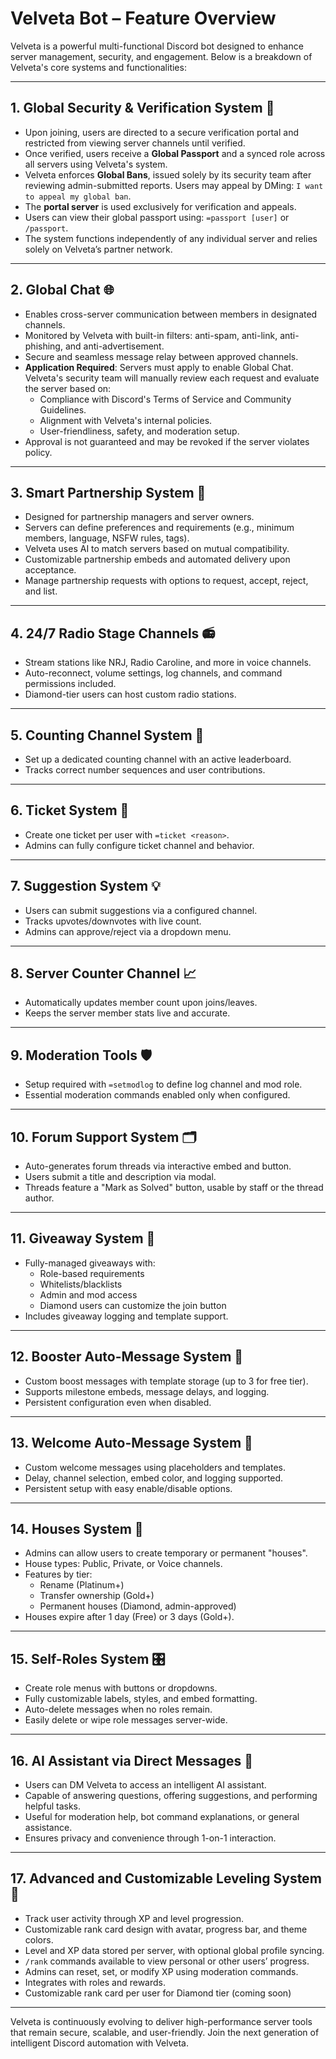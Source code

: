 # Velveta Bot – Feature Overview

Velveta is a powerful multi-functional Discord bot designed to enhance server management, security, and engagement. Below is a breakdown of Velveta's core systems and functionalities:

---

## 1. Global Security & Verification System 🔐
- Upon joining, users are directed to a secure verification portal and restricted from viewing server channels until verified.
- Once verified, users receive a **Global Passport** and a synced role across all servers using Velveta's system.
- Velveta enforces **Global Bans**, issued solely by its security team after reviewing admin-submitted reports. Users may appeal by DMing: `I want to appeal my global ban`.
- The **portal server** is used exclusively for verification and appeals.
- Users can view their global passport using: `=passport [user]` or `/passport`.
- The system functions independently of any individual server and relies solely on Velveta’s partner network.

---

## 2. Global Chat 🌐
- Enables cross-server communication between members in designated channels.
- Monitored by Velveta with built-in filters: anti-spam, anti-link, anti-phishing, and anti-advertisement.
- Secure and seamless message relay between approved channels.
- **Application Required**: Servers must apply to enable Global Chat. Velveta's security team will manually review each request and evaluate the server based on:
  - Compliance with Discord's Terms of Service and Community Guidelines.
  - Alignment with Velveta's internal policies.
  - User-friendliness, safety, and moderation setup.
- Approval is not guaranteed and may be revoked if the server violates policy.

---

## 3. Smart Partnership System 🤝
- Designed for partnership managers and server owners.
- Servers can define preferences and requirements (e.g., minimum members, language, NSFW rules, tags).
- Velveta uses AI to match servers based on mutual compatibility.
- Customizable partnership embeds and automated delivery upon acceptance.
- Manage partnership requests with options to request, accept, reject, and list.

---

## 4. 24/7 Radio Stage Channels 📻
- Stream stations like NRJ, Radio Caroline, and more in voice channels.
- Auto-reconnect, volume settings, log channels, and command permissions included.
- Diamond-tier users can host custom radio stations.

---

## 5. Counting Channel System 🔢
- Set up a dedicated counting channel with an active leaderboard.
- Tracks correct number sequences and user contributions.

---

## 6. Ticket System 🎫
- Create one ticket per user with `=ticket <reason>`.
- Admins can fully configure ticket channel and behavior.

---

## 7. Suggestion System 💡
- Users can submit suggestions via a configured channel.
- Tracks upvotes/downvotes with live count.
- Admins can approve/reject via a dropdown menu.

---

## 8. Server Counter Channel 📈
- Automatically updates member count upon joins/leaves.
- Keeps the server member stats live and accurate.

---

## 9. Moderation Tools 🛡️
- Setup required with `=setmodlog` to define log channel and mod role.
- Essential moderation commands enabled only when configured.

---

## 10. Forum Support System 🗂️
- Auto-generates forum threads via interactive embed and button.
- Users submit a title and description via modal.
- Threads feature a "Mark as Solved" button, usable by staff or the thread author.

---

## 11. Giveaway System 🎉
- Fully-managed giveaways with:
  - Role-based requirements
  - Whitelists/blacklists
  - Admin and mod access
  - Diamond users can customize the join button
- Includes giveaway logging and template support.

---

## 12. Booster Auto-Message System 🚀
- Custom boost messages with template storage (up to 3 for free tier).
- Supports milestone embeds, message delays, and logging.
- Persistent configuration even when disabled.

---

## 13. Welcome Auto-Message System 👋
- Custom welcome messages using placeholders and templates.
- Delay, channel selection, embed color, and logging supported.
- Persistent setup with easy enable/disable options.

---

## 14. Houses System 🏡
- Admins can allow users to create temporary or permanent "houses".
- House types: Public, Private, or Voice channels.
- Features by tier:
  - Rename (Platinum+)
  - Transfer ownership (Gold+)
  - Permanent houses (Diamond, admin-approved)
- Houses expire after 1 day (Free) or 3 days (Gold+).

---

## 15. Self-Roles System 🎛️
- Create role menus with buttons or dropdowns.
- Fully customizable labels, styles, and embed formatting.
- Auto-delete messages when no roles remain.
- Easily delete or wipe role messages server-wide.

---

## 16. AI Assistant via Direct Messages 🤖
- Users can DM Velveta to access an intelligent AI assistant.
- Capable of answering questions, offering suggestions, and performing helpful tasks.
- Useful for moderation help, bot command explanations, or general assistance.
- Ensures privacy and convenience through 1-on-1 interaction.

---

## 17. Advanced and Customizable Leveling System 🧪
- Track user activity through XP and level progression.
- Customizable rank card design with avatar, progress bar, and theme colors.
- Level and XP data stored per server, with optional global profile syncing.
- `/rank` commands available to view personal or other users’ progress.
- Admins can reset, set, or modify XP using moderation commands.
- Integrates with roles and rewards.
- Customizable rank card per user for Diamond tier (coming soon)

---

Velveta is continuously evolving to deliver high-performance server tools that remain secure, scalable, and user-friendly. Join the next generation of intelligent Discord automation with Velveta.
